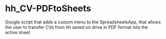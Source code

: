 # hh_CV-PDFtoSheets

Google script that adds a custom menu to the SpreadsheetsApp, that allows the user to transfer CVs from hh saved on drive in PDF format into the active sheet
